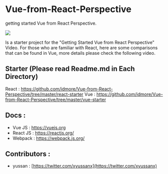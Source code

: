 # Vue-from-React-Perspective

getting started Vue from React Perspective.

[![](http://img.youtube.com/vi/icT_K5BBNHQ/0.jpg)](http://www.youtube.com/watch?v=icT_K5BBNHQ "")

Is a starter project for the "Getting Started Vue from React Perspective" Video. For those who are familiar with React, here are some comparisons that can be found in Vue, more details please check the following video.

## Starter (Please read Readme.md in Each Directory)

React : https://github.com/idmore/Vue-from-React-Perspective/tree/master/react-starter
Vue : https://github.com/idmore/Vue-from-React-Perspective/tree/master/vue-starter

## Docs :

- Vue JS : https://vuejs.org
- React JS : https://reactjs.org/
- Webpack : https://webpack.js.org/

## Contributors :

- yussan : [https://twitter.com/xyussanx](https://twitter.com/xyussanx)
